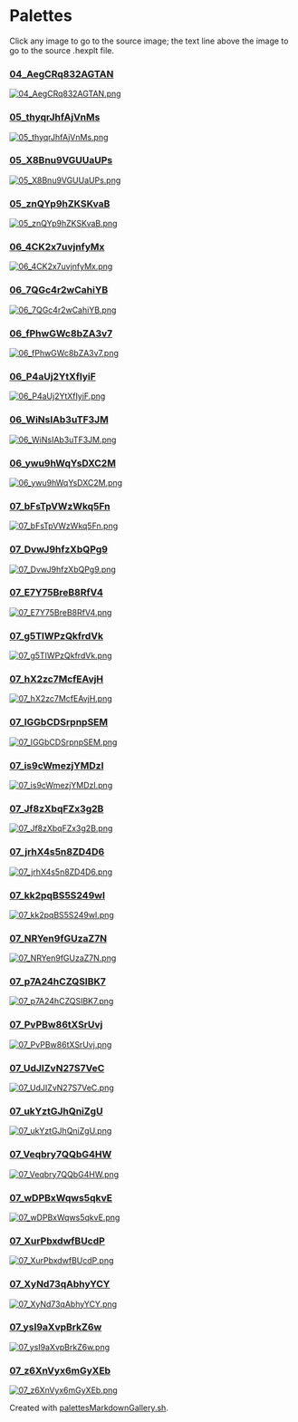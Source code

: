 # Palettes

Click any image to go to the source image; the text line above the image to go to the source .hexplt file.

### [04_AegCRq832AGTAN](04_AegCRq832AGTAN.hexplt)

[ ![04_AegCRq832AGTAN.png](04_AegCRq832AGTAN.png) ](04_AegCRq832AGTAN.png)

### [05_thyqrJhfAjVnMs](05_thyqrJhfAjVnMs.hexplt)

[ ![05_thyqrJhfAjVnMs.png](05_thyqrJhfAjVnMs.png) ](05_thyqrJhfAjVnMs.png)

### [05_X8Bnu9VGUUaUPs](05_X8Bnu9VGUUaUPs.hexplt)

[ ![05_X8Bnu9VGUUaUPs.png](05_X8Bnu9VGUUaUPs.png) ](05_X8Bnu9VGUUaUPs.png)

### [05_znQYp9hZKSKvaB](05_znQYp9hZKSKvaB.hexplt)

[ ![05_znQYp9hZKSKvaB.png](05_znQYp9hZKSKvaB.png) ](05_znQYp9hZKSKvaB.png)

### [06_4CK2x7uvjnfyMx](06_4CK2x7uvjnfyMx.hexplt)

[ ![06_4CK2x7uvjnfyMx.png](06_4CK2x7uvjnfyMx.png) ](06_4CK2x7uvjnfyMx.png)

### [06_7QGc4r2wCahiYB](06_7QGc4r2wCahiYB.hexplt)

[ ![06_7QGc4r2wCahiYB.png](06_7QGc4r2wCahiYB.png) ](06_7QGc4r2wCahiYB.png)

### [06_fPhwGWc8bZA3v7](06_fPhwGWc8bZA3v7.hexplt)

[ ![06_fPhwGWc8bZA3v7.png](06_fPhwGWc8bZA3v7.png) ](06_fPhwGWc8bZA3v7.png)

### [06_P4aUj2YtXfIyiF](06_P4aUj2YtXfIyiF.hexplt)

[ ![06_P4aUj2YtXfIyiF.png](06_P4aUj2YtXfIyiF.png) ](06_P4aUj2YtXfIyiF.png)

### [06_WiNsIAb3uTF3JM](06_WiNsIAb3uTF3JM.hexplt)

[ ![06_WiNsIAb3uTF3JM.png](06_WiNsIAb3uTF3JM.png) ](06_WiNsIAb3uTF3JM.png)

### [06_ywu9hWqYsDXC2M](06_ywu9hWqYsDXC2M.hexplt)

[ ![06_ywu9hWqYsDXC2M.png](06_ywu9hWqYsDXC2M.png) ](06_ywu9hWqYsDXC2M.png)

### [07_bFsTpVWzWkq5Fn](07_bFsTpVWzWkq5Fn.hexplt)

[ ![07_bFsTpVWzWkq5Fn.png](07_bFsTpVWzWkq5Fn.png) ](07_bFsTpVWzWkq5Fn.png)

### [07_DvwJ9hfzXbQPg9](07_DvwJ9hfzXbQPg9.hexplt)

[ ![07_DvwJ9hfzXbQPg9.png](07_DvwJ9hfzXbQPg9.png) ](07_DvwJ9hfzXbQPg9.png)

### [07_E7Y75BreB8RfV4](07_E7Y75BreB8RfV4.hexplt)

[ ![07_E7Y75BreB8RfV4.png](07_E7Y75BreB8RfV4.png) ](07_E7Y75BreB8RfV4.png)

### [07_g5TIWPzQkfrdVk](07_g5TIWPzQkfrdVk.hexplt)

[ ![07_g5TIWPzQkfrdVk.png](07_g5TIWPzQkfrdVk.png) ](07_g5TIWPzQkfrdVk.png)

### [07_hX2zc7McfEAvjH](07_hX2zc7McfEAvjH.hexplt)

[ ![07_hX2zc7McfEAvjH.png](07_hX2zc7McfEAvjH.png) ](07_hX2zc7McfEAvjH.png)

### [07_IGGbCDSrpnpSEM](07_IGGbCDSrpnpSEM.hexplt)

[ ![07_IGGbCDSrpnpSEM.png](07_IGGbCDSrpnpSEM.png) ](07_IGGbCDSrpnpSEM.png)

### [07_is9cWmezjYMDzI](07_is9cWmezjYMDzI.hexplt)

[ ![07_is9cWmezjYMDzI.png](07_is9cWmezjYMDzI.png) ](07_is9cWmezjYMDzI.png)

### [07_Jf8zXbqFZx3g2B](07_Jf8zXbqFZx3g2B.hexplt)

[ ![07_Jf8zXbqFZx3g2B.png](07_Jf8zXbqFZx3g2B.png) ](07_Jf8zXbqFZx3g2B.png)

### [07_jrhX4s5n8ZD4D6](07_jrhX4s5n8ZD4D6.hexplt)

[ ![07_jrhX4s5n8ZD4D6.png](07_jrhX4s5n8ZD4D6.png) ](07_jrhX4s5n8ZD4D6.png)

### [07_kk2pqBS5S249wI](07_kk2pqBS5S249wI.hexplt)

[ ![07_kk2pqBS5S249wI.png](07_kk2pqBS5S249wI.png) ](07_kk2pqBS5S249wI.png)

### [07_NRYen9fGUzaZ7N](07_NRYen9fGUzaZ7N.hexplt)

[ ![07_NRYen9fGUzaZ7N.png](07_NRYen9fGUzaZ7N.png) ](07_NRYen9fGUzaZ7N.png)

### [07_p7A24hCZQSIBK7](07_p7A24hCZQSIBK7.hexplt)

[ ![07_p7A24hCZQSIBK7.png](07_p7A24hCZQSIBK7.png) ](07_p7A24hCZQSIBK7.png)

### [07_PvPBw86tXSrUvj](07_PvPBw86tXSrUvj.hexplt)

[ ![07_PvPBw86tXSrUvj.png](07_PvPBw86tXSrUvj.png) ](07_PvPBw86tXSrUvj.png)

### [07_UdJIZvN27S7VeC](07_UdJIZvN27S7VeC.hexplt)

[ ![07_UdJIZvN27S7VeC.png](07_UdJIZvN27S7VeC.png) ](07_UdJIZvN27S7VeC.png)

### [07_ukYztGJhQniZgU](07_ukYztGJhQniZgU.hexplt)

[ ![07_ukYztGJhQniZgU.png](07_ukYztGJhQniZgU.png) ](07_ukYztGJhQniZgU.png)

### [07_Veqbry7QQbG4HW](07_Veqbry7QQbG4HW.hexplt)

[ ![07_Veqbry7QQbG4HW.png](07_Veqbry7QQbG4HW.png) ](07_Veqbry7QQbG4HW.png)

### [07_wDPBxWqws5qkvE](07_wDPBxWqws5qkvE.hexplt)

[ ![07_wDPBxWqws5qkvE.png](07_wDPBxWqws5qkvE.png) ](07_wDPBxWqws5qkvE.png)

### [07_XurPbxdwfBUcdP](07_XurPbxdwfBUcdP.hexplt)

[ ![07_XurPbxdwfBUcdP.png](07_XurPbxdwfBUcdP.png) ](07_XurPbxdwfBUcdP.png)

### [07_XyNd73qAbhyYCY](07_XyNd73qAbhyYCY.hexplt)

[ ![07_XyNd73qAbhyYCY.png](07_XyNd73qAbhyYCY.png) ](07_XyNd73qAbhyYCY.png)

### [07_ysI9aXvpBrkZ6w](07_ysI9aXvpBrkZ6w.hexplt)

[ ![07_ysI9aXvpBrkZ6w.png](07_ysI9aXvpBrkZ6w.png) ](07_ysI9aXvpBrkZ6w.png)

### [07_z6XnVyx6mGyXEb](07_z6XnVyx6mGyXEb.hexplt)

[ ![07_z6XnVyx6mGyXEb.png](07_z6XnVyx6mGyXEb.png) ](07_z6XnVyx6mGyXEb.png)

Created with [palettesMarkdownGallery.sh](https://github.com/earthbound19/_ebDev/blob/master/scripts/palettesMarkdownGallery.sh).